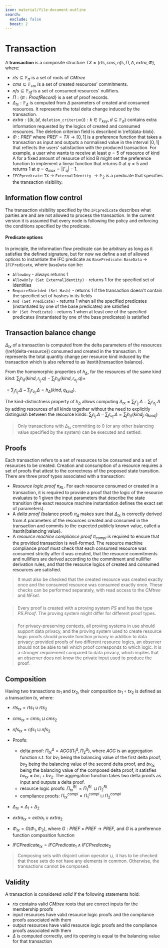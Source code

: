 ```yaml
---
icon: material/file-document-outline
search:
  exclude: false
  boost: 2
---
```


# Transaction

A **transaction** is a composite structure $TX = (rts, cms, nfs, \Pi, \Delta, extra, \Phi)$, where:

- $rts \subseteq \mathbb{F}_{rt}$ is a set of roots of $CMtree$
- $cms \subseteq  \mathbb{F}_{cm}$ is a set of created resources' commitments.
- $nfs \subseteq \mathbb{F}_{nf}$ is a set of consumed resources' nullifiers.
- $\Pi: \{ \pi: ProofRecord\}$ is a set of proof records.
- $\Delta_{tx}: \mathbb{F}_{\Delta}$ is computed from $\Delta$ parameters of created and consumed resources. It represents the total delta change induced by the transaction.
- $extra: \{(k, (d,$ `deletion_criterion`$)): k \in \mathbb{F}_{key}, d \subseteq \mathbb{F}_{d}\}$ contains extra information requested by the logics of created and consumed resources. The deletion criterion field is described in \ref{data-blob}.
- $\Phi: PREF$ where $PREF = TX \rightarrow [0, 1]$ is a preference function that takes a transaction as input and outputs a normalised value in the interval $[0,1]$ that reflects the users' satisfaction with the produced transaction. For example, a user who wants to receive at least $q=5$ of resource of kind A for a fixed amount of resource of kind B might set the preference function to implement a linear function that returns $0$ at $q=5$ and returns $1$ at $q = q_{max} = |\mathbb{F}_q| - 1$.
- `IFCPpredicate`: `TX` $\rightarrow$ `ExternalIdentity` $\rightarrow \mathbb{F}_2$ is a predicate that specifies the transaction visibility.

## Information flow control

The transaction visibility specified by the `IFCpredicate` describes what parties are and are not allowed to process the transaction. In the current version it is assumed that every node is following the policy and enforcing the conditions specified by the predicate.

#### Predicate options

In principle, the information flow predicate can be arbitrary as long as it satisfies the defined signature, but for now we define a set of allowed options to instantiate the IFC predicate as `BasePredicate`: `BaseData` $\rightarrow$ `IFCPredicate`, where `BaseData` can be:

- `AllowAny` - always returns 1
- `AllowOnly (Set ExternalIdentity)` - returns 1 for the specified set of identities
- `RequireShielded (Set Hash)` - returns 1 if the transaction doesn't contain the specified set of hashes in its fields
- `And (Set Predicate)` - returns 1 when all the specified predicates (instantiated by one of the base predicates) are satisfied
- `Or (Set Predicate)` - returns 1 when at least one of the specified predicates (instantiated by one of the base predicates) is satisfied

## Transaction balance change

$\Delta_{tx}$ of a transaction is computed from the delta parameters of the resources (\ref{delta-resource}) consumed and created in the transaction. It represents the total quantity change per resource kind induced by the transaction which is also referred to as \textit{transaction balance}.

From the homomorphic properties of $h_\Delta$, for the resources of the same kind $kind$:
$\sum_j{h_\Delta(kind, r_{i_j}.q)} - \sum_j{h_\Delta(kind, r_{o_j}.q)} =$

$=\sum_j{r_{i_j}.\Delta} - \sum_j{r_{o_j}.\Delta} = h_\Delta(kind, q_{kind})$.

The kind-distinctness property of $h_\Delta$ allows computing $\Delta_{tx} = \sum_j{r_{i_j}.\Delta} - \sum_j{r_{o_j}.\Delta}$ by adding resources of all kinds together without the need to explicitly distinguish between the resource kinds: $\sum_j{r_{i_j}.\Delta} - \sum_j{r_{o_j}.\Delta} = \sum_j{h_\Delta(kind_j, q_{kind_j})}$

> Only transactions with $\Delta_{tx}$ committing to $0$ (or any other balancing value specified by the system) can be executed and settled.

## Proofs

Each transaction refers to a set of resources to be consumed and a set of resources to be created. Creation and consumption of a resource requires a set of proofs that attest to the correctness of the proposed state transition. There are three proof types associated with a transaction:

- *Resource logic proof* $\pi_{RL}$. For each resource consumed or created in a transaction, it is required to provide a proof that the logic of the resource evaluates to $1$ given the input parameters that describe the state transition (the exact resource machine instantiation defines the exact set of parameters).
- A *delta proof* (balance proof) $\pi_{\Delta}$ makes sure that $\Delta_{tx}$ is correctly derived from $\Delta$ parameters of the resources created and consumed in the transaction and commits to the expected publicly known value, called a \textit{balancing value}.
- A *resource machine compliance proof* $\pi_{compl}$ is required to ensure that the provided transaction is well-formed. The resource machine compliance proof must check that each consumed resource was consumed strictly after it was created, that the resource commitments and nullifiers are derived according to the commitment and nullifier derivation rules, and that the resource logics of created and consumed resources are satisfied.

> It must also be checked that the created resource was created exactly once and the consumed resource was consumed exactly once. These checks can be performed separately, with read access to the $CMtree$ and $NFset$.
#####
>Every proof is created with a proving system $PS$ and has the type $PS.Proof$. The proving system might differ for different proof types.
#####
> For privacy-preserving contexts, all proving systems in use should support data privacy, and the proving system used to create resource logic proofs should provide function privacy in addition to data privacy: provided proofs of two different resource logics, an observer should not be able to tell which proof corresponds to which logic. It is a stronger requirement compared to data privacy, which implies that an observer does not know the private input used to produce the proof.

## Composition

Having two transactions $tx_1$ and $tx_2$, their composition $tx_1 \circ tx_2$ is defined as a transaction $tx$, where:

- $rts_{tx} = rts_1 \cup rts_2$
- $cms_{tx} = cms_1 \sqcup cms_2$
- $nfs_{tx} = nfs_1 \sqcup nfs_2$
- Proofs:

    - delta proof: $\Pi^{\Delta}_{tx} = AGG(\Pi^{\Delta}_1, \Pi^{\Delta}_2$), where $AGG$ is an aggregation function s.t. for $bv_1$ being the balancing value of the first delta proof, $bv_2$ being the balancing value of the second delta proof, and $bv_{tx}$ being the balancing value of the composed delta proof, it satisfies $bv_{tx} = bv_1 + bv_2$. The aggregation function takes two delta proofs as input and outputs a delta proof.
    - resource logic proofs: $\Pi^{RL}_{tx} = \Pi^{RL}_1 \sqcup \Pi^{RL}_2$
    - compliance proofs: $\Pi^{compl}_{tx} = \Pi^{compl}_1 \sqcup \Pi^{compl}_2$
- $\Delta_{tx} = \Delta_1 + \Delta_2$
- $extra_{tx} = extra_1 \cup extra_2$
- $\Phi_{tx} = G(\Phi_1, \Phi_2)$, where $G: PREF \times PREF \rightarrow PREF$, and $G$ is a preference function composition function
- $IFCPredicate_{tx} = IFCPredicate_{1} \wedge IFCPredicate_{2}$

> Composing sets with disjoint union operator $\sqcup$, it has to be checked that those sets do not have any elements in common. Otherwise, the transactions cannot be composed.

## Validity

A transaction is considered *valid* if the following statements hold:

- $rts$ contains valid $CMtree$ roots that are correct inputs for the membership proofs
- input resources have valid resource logic proofs and the compliance proofs associated with them
- output resources have valid resource logic proofs and the compliance proofs associated with them
- $\Delta$ is computed correctly, and its opening is equal to the balancing value for that transaction
